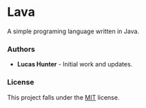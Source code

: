 # Lava

A simple programing language written in Java.

### Authors
* **Lucas Hunter** - Initial work and updates.

### License
This project falls under the [MIT](/LICENSE) license.
